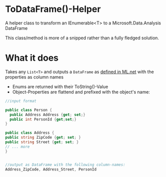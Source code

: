 # ToDataFrame()-Helper
A helper class to transform an IEnumerable&lt;T> to a Microsoft.Data.Analysis DataFrame

This class/method is more of a snipped rather than a fully fledged solution. 

# What it does

Takes any `List<T>` and outputs a `DataFrame` as [defined in ML.net](https://learn.microsoft.com/en-us/dotnet/api/microsoft.data.analysis.dataframe?view=ml-dotnet-preview) with the properties as column names

- Enums are returned with their ToString()-Value
- Object-Properties are flattend and prefixed with the object's name:
```csharp
//input format

public class Person {
  public Address Address {get; set;}
  public int PersonId {get;set;}
}

public class Address {
public string ZipCode {get; set; }
public string Street {get; set; }
// ... more
}


//output as DataFrame with the following column-names:
Address_ZipCode, Address_Street, PersonId
```
